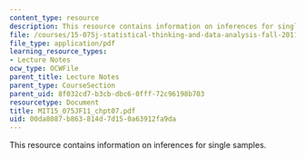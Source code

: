 ```yaml
---
content_type: resource
description: This resource contains information on inferences for single samples.
file: /courses/15-075j-statistical-thinking-and-data-analysis-fall-2011/00da8087b863814d7d150a63912fa9da_MIT15_075JF11_chpt07.pdf
file_type: application/pdf
learning_resource_types:
- Lecture Notes
ocw_type: OCWFile
parent_title: Lecture Notes
parent_type: CourseSection
parent_uid: 8f032cd7-b3cb-dbc6-0fff-72c96198b703
resourcetype: Document
title: MIT15_075JF11_chpt07.pdf
uid: 00da8087-b863-814d-7d15-0a63912fa9da
---
```

This resource contains information on inferences for single samples.

